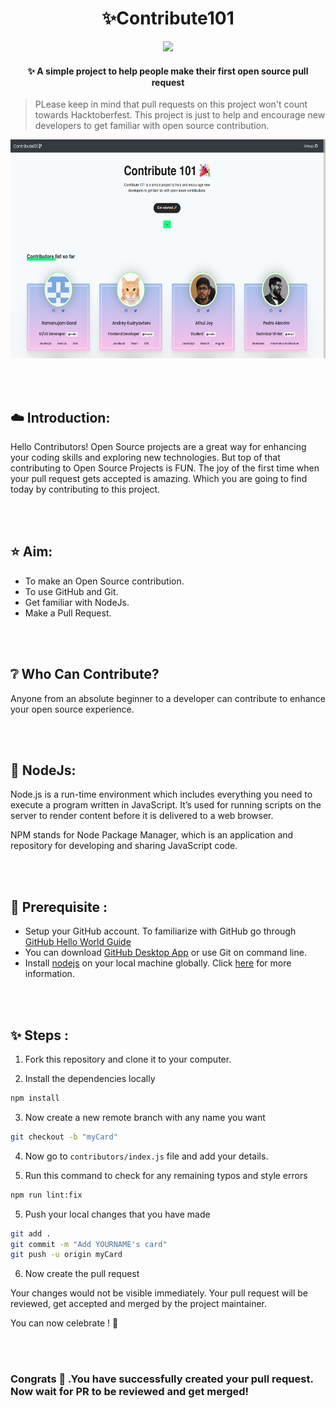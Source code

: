 <h1 align="center">
  ✨Contribute101
</h1>
<p align="center">
<img src="https://travis-ci.com/RocktimSaikia/Contribute-101.svg?branch=master" />
<h4 align="center">✨ A simple project to help people make their first open source pull request</h4>
</p>

<!-- > ### ✨ Hacktoberfest 2019 has ended ! See you in 2020 🚀🎉 -->

> PLease keep in mind that pull requests on this project won't count towards Hacktoberfest. This project is just to help and encourage new developers to get familiar with open source contribution.

<p align="center"><img src="screenshots/hacktober.png" height="350px"/></p>

<br><br>

## :cloud: Introduction:
Hello Contributors!
Open Source projects are a great way for enhancing your coding skills and exploring new technologies.
But top of that contributing to Open Source Projects is FUN.
The joy of the first time when your pull request gets accepted is amazing. Which you are going to find today by contributing to this project.

<br><br>

##  :star: Aim:
- To make an Open Source contribution.
- To use GitHub and Git.
- Get familiar with NodeJs.
- Make a Pull Request.

<br><br>

## :grey_question: Who Can Contribute?
Anyone from an absolute beginner to a developer can contribute to enhance your open source experience.

<br><br>

## :green_heart: NodeJs:
Node.js is a run-time environment which includes everything you need to execute a program written in JavaScript. It’s used for running scripts on the server to render content before it is delivered to a web browser.

NPM stands for Node Package Manager, which is an application and repository for developing and sharing JavaScript code.

<br><br>

## :hammer: Prerequisite :
- Setup your GitHub account. To familiarize with GitHub go through [GitHub Hello World Guide](https://guides.github.com/activities/hello-world/)
- You can download [GitHub Desktop App](https://desktop.github.com/) or use Git on command line.
- Install [nodejs](https://nodejs.org) on your local machine globally. Click [here](https://phoenixnap.com/kb/install-node-js-npm-on-windows) for more information.


<br><br>

## :sparkles: Steps :

1. Fork this repository and clone it to your computer.

2. Install the dependencies locally

```bash
npm install
```

3. Now create a new remote branch with any name you want

```bash
git checkout -b "myCard"
```

4. Now go to `contributors/index.js` file and add your details.

5. Run this command to check for any remaining typos and style errors

```bash
npm run lint:fix
```

5. Push your local changes that you have made

```bash
git add .
git commit -m "Add YOURNAME's card"
git push -u origin myCard
```

6. Now create the pull request

Your changes would not be visible immediately.
Your pull request will be reviewed, get accepted and merged by the project maintainer.

You can now celebrate ! :confetti_ball:

<br><br>

### Congrats :tada: .You have successfully created your pull request. Now wait for PR to be reviewed and get merged!
